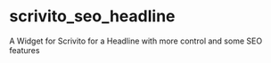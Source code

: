 scrivito_seo_headline
=====================

A Widget for Scrivito for a Headline with more control and some SEO features
